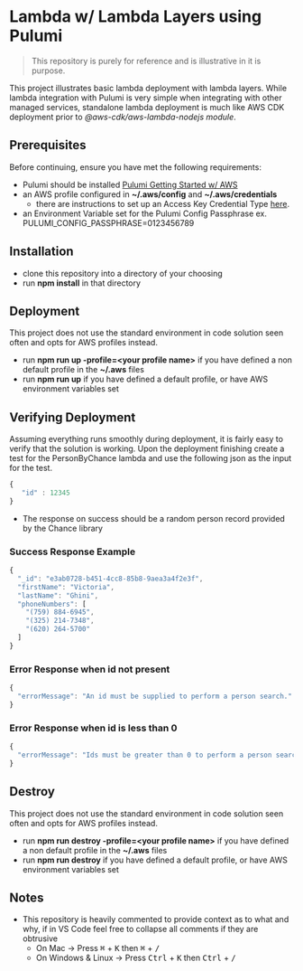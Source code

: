 # Lambda w/ Lambda Layers using Pulumi

> This repository is purely for reference and is illustrative in it is purpose.


This project illustrates basic lambda deployment with lambda layers. While lambda integration with Pulumi is very simple when
integrating with other managed services, standalone lambda deployment is much like AWS CDK deployment prior to _@aws-cdk/aws-lambda-nodejs module_.


## Prerequisites

Before continuing, ensure you have met the following requirements:

* Pulumi should be installed [Pulumi Getting Started w/ AWS](https://www.pulumi.com/docs/get-started/aws/begin/)
* an AWS profile configured in **~/.aws/config** and **~/.aws/credentials**
    * there are instructions to set up an Access Key Credential Type [here](https://cdkworkshop.com/15-prerequisites/200-account.html).
* an Environment Variable set for the Pulumi Config Passphrase
    ex. PULUMI_CONFIG_PASSPHRASE=0123456789

## Installation

* clone this repository into a directory of your choosing
* run **npm install** in that directory 

## Deployment

This project does not use the standard environment in code solution seen often and opts for AWS profiles instead.

* run **npm run up -profile=\<your profile name\>** if you have defined a non default profile in the **~/.aws** files
* run **npm run up** if you have defined a default profile, or have AWS environment variables set 

## Verifying Deployment

Assuming everything runs smoothly during  deployment, it is fairly easy to verify that the solution is working. Upon 
the deployment finishing create a test for the PersonByChance lambda and use the following json as the input for the test.

 ```Javascript
{
    "id" : 12345
}
```

* The response on success should be a random person record provided by the Chance library

### Success Response Example
```Javascript
{
  "_id": "e3ab0728-b451-4cc8-85b8-9aea3a4f2e3f",
  "firstName": "Victoria",
  "lastName": "Ghini",
  "phoneNumbers": [
    "(759) 884-6945",
    "(325) 214-7348",
    "(620) 264-5700"
  ]
}
```

### Error Response when id not present
```Javascript
{
  "errorMessage": "An id must be supplied to perform a person search."
}
```

### Error Response when id is less than 0
```Javascript
{
  "errorMessage": "Ids must be greater than 0 to perform a person search."
}
```

## Destroy

This project does not use the standard environment in code solution seen often and opts for AWS profiles instead.

* run **npm run destroy -profile=\<your profile name\>** if you have defined a non default profile in the **~/.aws** files
* run **npm run destroy** if you have defined a default profile, or have AWS environment variables set 

## Notes

* This repository is heavily commented to provide context as to what and why, if in VS Code feel free to collapse all comments if they are obtrusive
    * On Mac -> Press <kbd>&#8984;</kbd> + <kbd>K</kbd> then <kbd>&#8984;</kbd> + <kbd>/</kbd> 
    * On Windows & Linux -> Press <kbd>Ctrl</kbd> + <kbd>K</kbd> then <kbd>Ctrl</kbd> + <kbd>/</kbd> 
